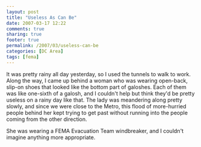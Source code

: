 ```yaml
---
layout: post
title: "Useless As Can Be"
date: 2007-03-17 12:22
comments: true
sharing: true
footer: true
permalink: /2007/03/useless-can-be
categories: [DC Area]
tags: [fema]
---
```

It was pretty rainy all day yesterday, so I used the tunnels to walk to work.  Along the way, I came up behind a woman who was wearing open-back, slip-on shoes that looked like the bottom part of galoshes.  Each of them was like one-sixth of a galosh, and I couldn't help but think they'd be pretty useless on a rainy day like that.  The lady was meandering along pretty slowly, and since we were close to the Metro, this flood of more-hurried people behind her kept trying to get past without running into the people coming from the other direction.

She was wearing a FEMA Evacuation Team windbreaker, and I couldn't imagine anything more appropriate.
